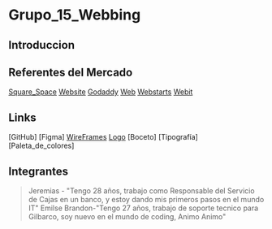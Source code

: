 # Grupo_15_Webbing

## Introduccion

## Referentes del Mercado
[Square_Space](https://www.squarespace.com/)
[Website](https://www.website.com/)
[Godaddy](https://www.godaddy.com )
[Web](https://www.web.com/)
[Webstarts](https://www.webstarts.com/)
[Webit](https://www.webit.com/)

## Links
[GitHub]
[Figma]
[WireFrames](/WireFrames/)
[Logo](/Logo/Webbing.png)
[Boceto]
[Tipografía]
[Paleta_de_colores]
## Integrantes
>Jeremias - "Tengo 28 años, trabajo como Responsable del Servicio de Cajas en un banco, y estoy dando mis primeros pasos en el mundo IT"
>Emilse
>Brandon-"Tengo 27 años, trabajo de soporte tecnico para Gilbarco, soy nuevo en el mundo de coding, Animo Animo"

